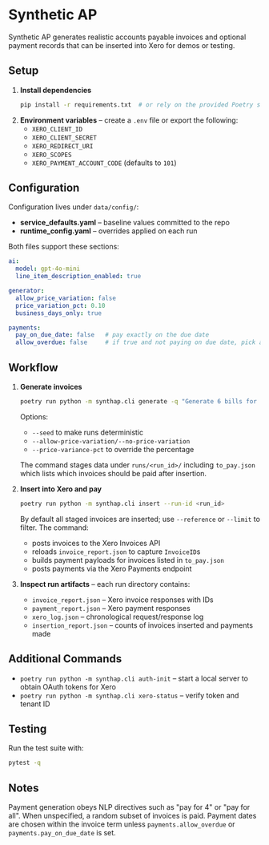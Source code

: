 # Synthetic AP

Synthetic AP generates realistic accounts payable invoices and optional payment
records that can be inserted into Xero for demos or testing.

## Setup

1. **Install dependencies**
   ```bash
   pip install -r requirements.txt  # or rely on the provided Poetry setup
   ```
2. **Environment variables** – create a `.env` file or export the following:
   - `XERO_CLIENT_ID`
   - `XERO_CLIENT_SECRET`
   - `XERO_REDIRECT_URI`
   - `XERO_SCOPES`
   - `XERO_PAYMENT_ACCOUNT_CODE` (defaults to `101`)

## Configuration

Configuration lives under `data/config/`:

- **service_defaults.yaml** – baseline values committed to the repo
- **runtime_config.yaml** – overrides applied on each run

Both files support these sections:

```yaml
ai:
  model: gpt-4o-mini
  line_item_description_enabled: true

generator:
  allow_price_variation: false
  price_variation_pct: 0.10
  business_days_only: true

payments:
  pay_on_due_date: false   # pay exactly on the due date
  allow_overdue: false     # if true and not paying on due date, pick a date after due
```

## Workflow

1. **Generate invoices**
   ```bash
   poetry run python -m synthap.cli generate -q "Generate 6 bills for the Q1 2023 pay for only 2"
   ```
   Options:
   - `--seed` to make runs deterministic
   - `--allow-price-variation/--no-price-variation`
   - `--price-variance-pct` to override the percentage

   The command stages data under `runs/<run_id>/` including `to_pay.json` which
   lists which invoices should be paid after insertion.

2. **Insert into Xero and pay**
   ```bash
   poetry run python -m synthap.cli insert --run-id <run_id>
   ```
   By default all staged invoices are inserted; use `--reference` or `--limit`
   to filter. The command:
   - posts invoices to the Xero Invoices API
   - reloads `invoice_report.json` to capture `InvoiceID`s
   - builds payment payloads for invoices listed in `to_pay.json`
   - posts payments via the Xero Payments endpoint

3. **Inspect run artifacts** – each run directory contains:
   - `invoice_report.json` – Xero invoice responses with IDs
   - `payment_report.json` – Xero payment responses
   - `xero_log.json` – chronological request/response log
   - `insertion_report.json` – counts of invoices inserted and payments made

## Additional Commands

- `poetry run python -m synthap.cli auth-init` – start a local server to obtain
  OAuth tokens for Xero
- `poetry run python -m synthap.cli xero-status` – verify token and tenant ID

## Testing

Run the test suite with:
```bash
pytest -q
```

## Notes

Payment generation obeys NLP directives such as "pay for 4" or "pay for all".
When unspecified, a random subset of invoices is paid. Payment dates are chosen
within the invoice term unless `payments.allow_overdue` or
`payments.pay_on_due_date` is set.
